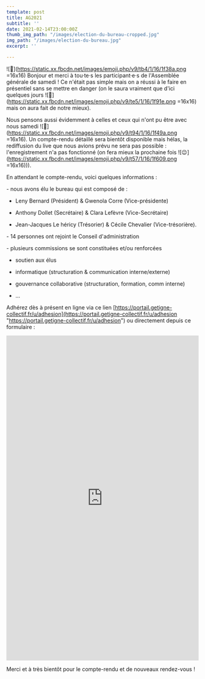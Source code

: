 ```yaml
---
template: post
title: AG2021
subtitle: ''
date: 2021-02-14T23:00:00Z
thumb_img_path: "/images/election-du-bureau-cropped.jpg"
img_path: "/images/election-du-bureau.jpg"
excerpt: ''

---
```

![🎊](https://static.xx.fbcdn.net/images/emoji.php/v9/tb4/1/16/1f38a.png =16x16) Bonjour et merci à tou·te·s les participant·e·s de l'Assemblée générale de samedi ! Ce n'était pas simple mais on a réussi à le faire en présentiel sans se mettre en danger (on le saura vraiment que d'ici quelques jours ![🤞](https://static.xx.fbcdn.net/images/emoji.php/v9/te5/1/16/1f91e.png =16x16) mais on aura fait de notre mieux).

Nous pensons aussi évidemment à celles et ceux qui n'ont pu être avec nous samedi ![💚](https://static.xx.fbcdn.net/images/emoji.php/v9/t94/1/16/1f49a.png =16x16). Un compte-rendu détaillé sera bientôt disponible mais hélas, la rediffusion du live que nous avions prévu ne sera pas possible : l'enregistrement n'a pas fonctionné (on fera mieux la prochaine fois ![😉](https://static.xx.fbcdn.net/images/emoji.php/v9/t57/1/16/1f609.png =16x16))).

En attendant le compte-rendu, voici quelques informations :

\- nous avons élu le bureau qui est composé de :

 - Leny Bernard (Président) & Gwenola Corre (Vice-présidente)

 - Anthony Dollet (Secrétaire) & Clara Lefèvre (Vice-Secrétaire)

 - Jean-Jacques Le héricy (Trésorier) & Cécile Chevalier (Vice-trésorière).

\- 14 personnes ont rejoint le Conseil d'administration

\- plusieurs commissions se sont constituées et/ou renforcées

  - soutien aux élus

  - informatique (structuration & communication interne/externe)

  - gouvernance collaborative (structuration, formation, comm interne)

 - ...

Adhérez dès à présent en ligne via ce lien [https://portail.getigne-collectif.fr/u/adhesion](https://portail.getigne-collectif.fr/u/adhesion "https://portail.getigne-collectif.fr/u/adhesion") ou directement depuis ce formulaire :

<iframe id="haWidget" allowtransparency="true" scrolling="auto" src="https://www.helloasso.com/associations/getigne-collectif/adhesions/adhesion-a-l-association/widget" style="width:100%;height:850px;border:none;" onload="window.scroll(0, this.offsetTop)"></iframe>

Merci et à très bientôt pour le compte-rendu et de nouveaux rendez-vous !